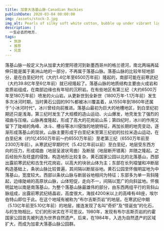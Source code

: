 ```yaml
---
title: 加拿大洛基山脉-Canadian Rockies
publishDate: 2020-03-04 00:00:00
img: /assets/stock-3.jpg
img_alt: Pearls of silky soft white cotton, bubble up under vibrant lighting
description: |
  一生必去的地方.
tags:
  - 旅游
  - 推荐
  - 风景
---
```


落基山脉一般定义为从加拿大的里阿德河到新墨西哥州的格兰德河，南北两端再延伸只能是属于美洲山地的一部分，不再属于落基山脉。落基山脉的比较年轻地部分，是在白垩纪时代（大约1.4亿年至6500万年前）隆起的，南部可能在前寒武纪（大约39.8亿年至6亿年前）就已经隆起了。落基山脉的地质结构主要由火成岩和变质岩组成，在南部边缘也有年轻的沉积岩。在有些地区有第三纪（大约6500万年至180万年前）喷发的火山岩。从更新世到全新世（1800万年-1.1万年前）发生多次冰河时期，当时黄石公园的90%都被冰川覆盖着，从1550年到1860年还属于“小冰河时代”，冰川曾经向前推进。落基山最初为巨大的地槽地区，到白垩纪初期还只是浅海，第三纪时发生了大规模的造山运动、火山爆发，地壳发生了强烈的褶曲与压缩，山脉再度隆起，形成了高大的花岗岩山系；第四纪时，冰川的作用又留下了陡峭的角峰、冰斗、槽谷等冰川侵蚀的地貌特征，再加长期的地壳变动，逐渐形成落基山的现状。山脉主要形成于白垩纪末至第三纪初的拉拉米造山运动，在白垩纪末（约1亿4550万年前～约6550万年前）至老第三纪（6550万年前至2300万年前）。从寒武纪早期时代（5.42亿年前以前）至白垩纪，地层受东西方向的压力，形成褶曲（地层呈波状弯曲）及断层（地层断开错离）并随之隆起。之后经抬升及旺盛的侵蚀，构造地形比较复杂。黄石国家公园以北的北落基山，西部出露前寒武纪和古生代花岗岩，以高大的块状山体为主；东部在长列褶皱和冲断层构造基础上，条状山脉比较普遍，其间隔以断层谷地。黄石公园至怀俄明盆地为中落基山，宽度较大。西部以条状山脉与断层谷地相间为特征；东部多为单一背斜隆起，边缘陡峭的高原状山脉，山体短促，走向不一，间隔以宽广的向斜盆地。怀俄明盆地以南是南落基山，为整个落基山脉最雄伟的部分，由东西两组平行的背斜山脉组成，出露前寒武纪结晶岩，高度很大，海拔4200米以上的高峰有48座，埃尔伯特山即位于此。在这个地域有被称为“布尔吉斯页岩”的地层。在寒武纪中期（5.13亿年前至5.10亿年前）的地层，接连发现了名叫“奇虾”及“怪诞虫”的化石，与的生物相比，它们的形状实在不可思议。1980年，发现有布尔吉斯页岩的约霍国家公园首先被列选为世界自然遗产。后来，在1984年，入选为自然遗产的区域扩大，而成为加拿大落基山脉公园群。